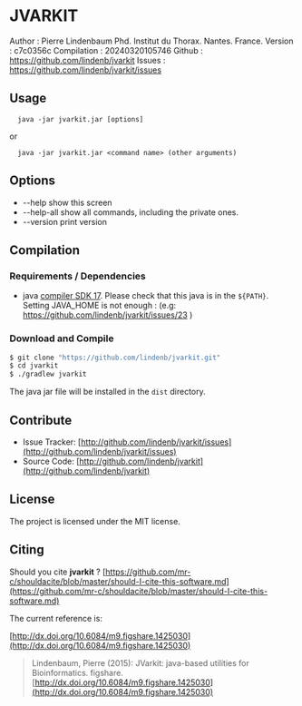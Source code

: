 JVARKIT
=======

Author      : Pierre Lindenbaum Phd. Institut du Thorax. Nantes. France.
Version     : c7c0356c
Compilation : 20240320105746
Github      : https://github.com/lindenb/jvarkit
Issues      : https://github.com/lindenb/jvarkit/issues

## Usage

```
  java -jar jvarkit.jar [options]
```
or
```
  java -jar jvarkit.jar <command name> (other arguments)
```

## Options

 + --help show this screen
 + --help-all show all commands, including the private ones.
 + --version print version

## Compilation

### Requirements / Dependencies

* java [compiler SDK 17](https://jdk.java.net/17/). Please check that this java is in the `${PATH}`. Setting JAVA_HOME is not enough : (e.g: https://github.com/lindenb/jvarkit/issues/23 )


### Download and Compile

```bash
$ git clone "https://github.com/lindenb/jvarkit.git"
$ cd jvarkit
$ ./gradlew jvarkit
```

The java jar file will be installed in the `dist` directory.

## Contribute

- Issue Tracker: [http://github.com/lindenb/jvarkit/issues](http://github.com/lindenb/jvarkit/issues)
- Source Code: [http://github.com/lindenb/jvarkit](http://github.com/lindenb/jvarkit)

## License

The project is licensed under the MIT license.

## Citing

Should you cite **jvarkit** ? [https://github.com/mr-c/shouldacite/blob/master/should-I-cite-this-software.md](https://github.com/mr-c/shouldacite/blob/master/should-I-cite-this-software.md)

The current reference is:

[http://dx.doi.org/10.6084/m9.figshare.1425030](http://dx.doi.org/10.6084/m9.figshare.1425030)

> Lindenbaum, Pierre (2015): JVarkit: java-based utilities for Bioinformatics. figshare.
> [http://dx.doi.org/10.6084/m9.figshare.1425030](http://dx.doi.org/10.6084/m9.figshare.1425030)

